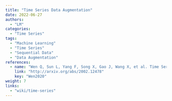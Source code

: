 ```yaml
---
title: "Time Series Data Augmentation"
date: 2022-06-27
authors:
  - "LM"
categories:
  - "Time Series"
tags:
  - "Machine Learning"
  - "Time Series"
  - "Sequential Data"
  - "Data Augmentation"
references:
  - name: "Wen Q, Sun L, Yang F, Song X, Gao J, Wang X, et al. Time Series Data Augmentation for Deep Learning: A Survey. arXiv [cs.LG]. 2020. Available: http://arxiv.org/abs/2002.12478"
    link: "http://arxiv.org/abs/2002.12478"
    key: "Wen2020"
weight: 7
links:
  - "wiki/time-series"
---
```


